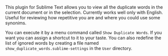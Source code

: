 This plugin for Sublime Text allows you to view all the duplicate words in the current document or in the selection. Currently works well only with English. Useful for reviewing how repetitive you are and where you could use some synonims.

You can execute it by a menu command called `Show Duplicate Words`. If you want you can assign a shortcut to it to your taste. You can also redefine the list of ignored words by creating a file named `show_duplicate_words.sublime-settings` in the `User` directory.